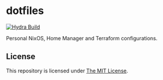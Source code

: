 # dotfiles

[![Hydra Build](https://img.shields.io/endpoint?label=main%2Fall-checks.x86_64-linux&url=https%3A%2F%2Fnuc-proxy.li7g.com%2Fhydra%2Fjob%2Fdotfiles%2Fmain%2Fall-checks.x86_64-linux%2Fshield)](https://nuc-proxy.li7g.com/hydra/job/dotfiles/main/all-checks.x86_64-linux)

Personal NixOS, Home Manager and Terraform configurations.

## License

This repository is licensed under [The MIT License][mit].

[mit]: https://opensource.org/licenses/MIT "The MIT License"
